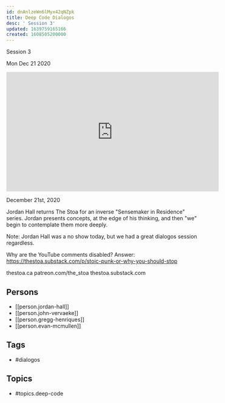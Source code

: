 ```yaml
---
id: dnAnlzeWn6lMyx42qNZpk
title: Deep Code Dialogos
desc: ' Session 3'
updated: 1639759165166
created: 1608505200000
---
```



 Session 3

Mon Dec 21 2020

<iframe width="560" height="315" src="https://www.youtube.com/embed/9s6Mbt_04H0" title="Deep Code Dialogos: Session 3 w/ Jordan Hall, John Vervaeke, Gregg Henriques, and Evan McMullen" frameborder="0" allow="accelerometer; autoplay; clipboard-write; encrypted-media; gyroscope; picture-in-picture" allowfullscreen ></iframe>

December 21st, 2020

Jordan Hall returns The Stoa for an inverse "Sensemaker in Residence" series. Jordan presents concepts, at the edge of his thinking, and then "we" begin to contemplate them more deeply.

Note: Jordan Hall was a no show today, but we had a great dialogos session regardless. 

Why are the YouTube comments disabled? Answer: https://thestoa.substack.com/p/stoic-punk-or-why-you-should-stop

thestoa.ca
patreon.com/the_stoa
thestoa.substack.com

## Persons

- [[person.jordan-hall]]
- [[person.john-vervaeke]]
- [[person.gregg-henriques]]
- [[person.evan-mcmullen]]

## Tags

- #dialogos

## Topics

- #topics.deep-code

